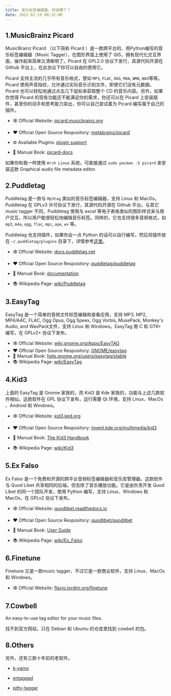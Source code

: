 ```yaml
---
title: 音乐标签编辑器，你选哪个？
date: 2022-02-19 00:32:00
---
```

## 1.MusicBrainz Picard

MusicBrainz Picard （以下简称 Picard ）是一款跨平台的、用Python编写的音乐标签编辑器（Music Tagger），在图形界面上使用了 Qt5，拥有现代化交互界面，操作起来简单又清晰明了。Picard 在 GPL2.0 协议下发行，其源代码开源在 Github 平台上，在此协议下你可以自由的使用它。

Picard 支持主流的几乎所有音乐格式，譬如 `MP3`, `FLAC`, `OGG`, `M4A`, `WMA`, `WAV`等等。Picard 使用声音指纹，允许通过实际音乐识别文件，即使它们没有元数据。Picard 也可以轻松地通过点击几下鼠标来获取整个 CD 的音乐内容。另外，如果你觉得 Picard 的现有功能还不能满足你的需求，你还可以在 Picard 上安装插件，甚至你的动手和思考能力突出，你可以自己尝试着为 Picard 编写属于自己的插件。

- 🕸️ Official Website: [picard.musicbrainz.org](https://picard.musicbrainz.org/)

- ❤️ Official Open Source Respository: [metabrainz/picard](https://github.com/metabrainz/picard)

- ⚙️ Available Plugins: [plugin support](https://picard.musicbrainz.org/plugins/)

- 📖 Manual Book: [picard-docs](https://picard-docs.musicbrainz.org/en/index.html)

如果你和我一样使用 `Arch Linux` 系统，可直接通过 `sudo pacman -S picard` 来安装这款 Graphical audio file metadata editor.

## 2.Puddletag

Puddletag 是一款与 `Mp3tag` 类似的音乐标签编辑器，支持 Linux 和 MacOs。Puddletag 在 GPLv3 许可协议下发行，其源代码开源在 Github 平台。与其它 music tagger 不同，Puddletag 使用与 excel 等电子表格类似的图形样式来与用户交互，所以用户能很轻松地编辑音乐标签。同样的，它也支持很多音频格式，如`mp3`, `m4a`, `ogg`, `flac`, `mpc`, `ape`, `wv` 等。

Puddletag 也支持插件，如果你会一点 Python 的话可以自行编写，然后将插件放在 `~/.puddletag/plugins` 目录下，详情参考[这里](https://docs.puddletag.net/source/plugins.html)。

- 🕸️ Official Website: [docs.puddletag.net](https://docs.puddletag.net/index.html)

- ❤️ Official Open Source Respository: [puddletag/puddletag](https://github.com/puddletag/puddletag)

- 📖 Manual Book: [documentation](https://docs.puddletag.net/docs.html)

- 📚 Wikipedia Page: [wiki/Puddletag](https://en.wikipedia.org/wiki/Puddletag)

## 3.EasyTag

EasyTag 是一个简单的音频文件标签编辑和查看应用，支持 MP3, MP2, MP4/AAC, FLAC, Ogg Opus, Ogg Speex, Ogg Vorbis, MusePack, Monkey's Audio, and WavPack文件，支持 Linux 和 Windows。EasyTag 用 C 和 GTK+ 编写，在 GPLv2+ 协议下发布。

- 🕸️ Official Website: [wiki.gnome.org/Apps/EasyTAG](https://wiki.gnome.org/Apps/EasyTAG)
- ❤️ Official Open Source Respository: [GNOME/easytag](https://gitlab.gnome.org/GNOME/easytag)
- 📖 Manual Book: [help.gnome.org/users/easytag/stable](https://help.gnome.org/users/easytag/stable/)
- 📚 Wikipedia Page: [wiki/EasyTag](https://en.wikipedia.org/wiki/EasyTag)

## 4.Kid3

上面的 EasyTag 是 Gnome 家族的，而 Kid3 是 Kde 家族的，功能与上述几款软件相似。这款软件在 GPL 协议下发布，运行需要 Qt 环境，支持 Linux、MacOs 、Android 和 Windows。

- 🕸️ Official Website: [kid3.ked.org](https://kid3.kde.org/)

- ❤️ Official Open Source Respository: [invent.kde.org/multimedia/kid3](https://invent.kde.org/multimedia/kid3/)

- 📖 Manual Book: [The Kid3 Handbook](https://docs.kde.org/trunk5/en/kid3/kid3/)

- 📚 Wikipedia Page: [wiki/Kid3](https://en.wikipedia.org/wiki/Kid3)

## 5.Ex Falso

Ex Falso 是一个免费和开源的跨平台音频标签编辑器和音乐库管理器。这款软件与 Quod Libet 共享相同的后端，但去除了音乐播放功能。它是由负责开发 Quod Libet 的同一个团队开发，使用 Python 编写，支持 Linux、Windows 和 MacOs，在 GPLv2 协议下发布。

- 🕸️ Official Website: [quodlibet.readthedocs.io](https://quodlibet.readthedocs.io/en/latest/)

- ❤️ Official Open Source Respository: [quodlibet/quodlibet](https://github.com/quodlibet/quodlibet)

- 📖 Manual Book: [User Guide](https://quodlibet.readthedocs.io/en/latest/guide/index.html)

- 📚 Wikipedia Page: [wiki/Ex_Falso](https://en.wikipedia.org/wiki/Ex_Falso)

## 6.Finetune

Finetune 又是一款music tagger，不过它是一款商业软件，支持 Linux、MacOs 和 Windows。

- 🕸️ Official Website: [flavio.tordini.org/finetune](https://flavio.tordini.org/finetune)

## 7.Cowbell

An easy-to-use tag editor for your music files.

找不到官方网站，只在 Debian 和 Ubuntu 的仓库里找到 cowbell 的包。

## 8.Others

另外，还有三款十年前的老软件。

- [k-yamo](http://k-yamo.sourceforge.net/)

- [entagged](http://entagged.sourceforge.net/)

- [pitty-tagger](http://pinkytagger.sourceforge.net/)


